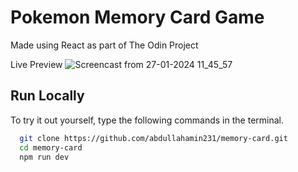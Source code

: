 # Pokemon Memory Card Game
Made using React as part of The Odin Project


Live Preview
![Screencast from 27-01-2024 11_45_57](https://github.com/abdullahamin231/memory-card/assets/42760671/dcd82f99-b906-458b-bb72-acca2ab061ca)

## Run Locally

To try it out yourself, type the following commands in the terminal.

```bash
  git clone https://github.com/abdullahamin231/memory-card.git
  cd memory-card
  npm run dev
```
